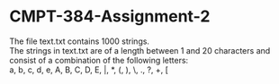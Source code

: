 # CMPT-384-Assignment-2

The file text.txt contains 1000 strings.  
The strings in text.txt are of a length between 1 and 20 characters and consist of a combination of the following letters:  
a, b, c, d, e, A, B, C, D, E, |, \*, (, ), \\, ., ?, +, [
